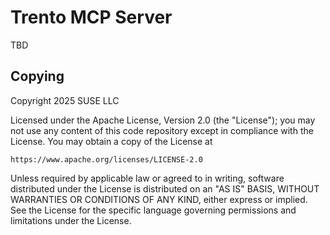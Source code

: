 # Trento MCP Server

TBD

## Copying

Copyright 2025 SUSE LLC

Licensed under the Apache License, Version 2.0 (the "License");
you may not use any content of this code repository except in compliance with the License.
You may obtain a copy of the License at

    https://www.apache.org/licenses/LICENSE-2.0

Unless required by applicable law or agreed to in writing, software
distributed under the License is distributed on an "AS IS" BASIS,
WITHOUT WARRANTIES OR CONDITIONS OF ANY KIND, either express or implied.
See the License for the specific language governing permissions and
limitations under the License.
